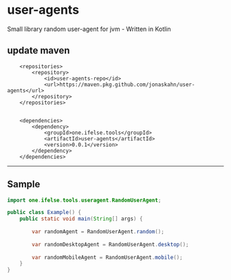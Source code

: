 # user-agents
Small library random user-agent for jvm - Written in Kotlin 

## update maven
```maven
    <repositories>
        <repository>
            <id>user-agents-repo</id>
            <url>https://maven.pkg.github.com/jonaskahn/user-agents</url>
        </repository>
    </repositories>
    
    
    <dependencies>
        <dependency>
            <groupId>one.ifelse.tools</groupId>
            <artifactId>user-agents</artifactId>
            <version>0.0.1</version>
        </dependency>
    </dependencies>
```
--------

## Sample
```java
import one.ifelse.tools.useragent.RandomUserAgent;

public class Example() {
    public static void main(String[] args) {
        
        var randomAgent = RandomUserAgent.random();
        
        var randomDesktopAgent = RandomUserAgent.desktop();
        
        var randomMobileAgent = RandomUserAgent.mobile();
    }
}
```
